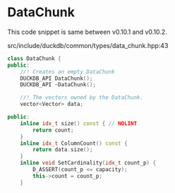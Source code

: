 # DataChunk

This code snippet is same between v0.10.1 and v0.10.2.

src/include/duckdb/common/types/data_chunk.hpp:43
```cpp
class DataChunk {
public:
	//! Creates an empty DataChunk
	DUCKDB_API DataChunk();
	DUCKDB_API ~DataChunk();

	//! The vectors owned by the DataChunk.
	vector<Vector> data;

public:
	inline idx_t size() const { // NOLINT
		return count;
	}
	inline idx_t ColumnCount() const {
		return data.size();
	}
	inline void SetCardinality(idx_t count_p) {
		D_ASSERT(count_p <= capacity);
		this->count = count_p;
	}
```
